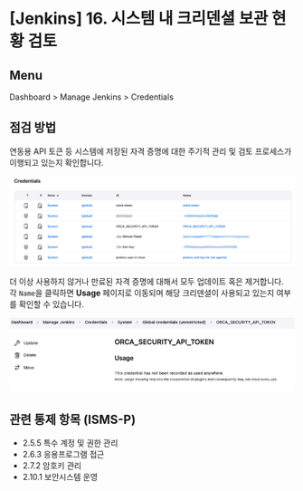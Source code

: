 # [Jenkins] 16. 시스템 내 크리덴셜 보관 현황 검토

## Menu 
Dashboard > Manage Jenkins > Credentials

## 점검 방법 
연동용 API 토큰 등 시스템에 저장된 자격 증명에 대한 주기적 관리 및 검토 프로세스가 이행되고 있는지 확인합니다.  

![Credentials](images/credentials.png)

더 이상 사용하지 않거나 만료된 자격 증명에 대해서 모두 업데이트 혹은 제거합니다.  
각 `Name`을 클릭하면 **Usage** 페이지로 이동되며 해당 크리덴셜이 사용되고 있는지 여부를 확인할 수 있습니다. 

![Credential Usage](images/credential-usage.png)

## 관련 통제 항목 (ISMS-P)
- 2.5.5 특수 계정 및 권한 관리
- 2.6.3 응용프로그램 접근
- 2.7.2 암호키 관리
- 2.10.1 보안시스템 운영